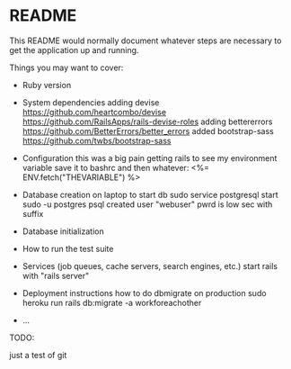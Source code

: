 # README

This README would normally document whatever steps are necessary to get the
application up and running.

Things you may want to cover:

* Ruby version

* System dependencies
adding devise  https://github.com/heartcombo/devise
https://github.com/RailsApps/rails-devise-roles
adding bettererrors https://github.com/BetterErrors/better_errors
added bootstrap-sass  https://github.com/twbs/bootstrap-sass

* Configuration
this was a big pain getting rails to see my environment variable
save it to bashrc and then 
whatever: <%= ENV.fetch("THEVARIABLE") %> 

* Database creation
on laptop to start db
sudo service postgresql start
sudo -u postgres psql
created user "webuser" pwrd is low sec with suffix


* Database initialization

* How to run the test suite

* Services (job queues, cache servers, search engines, etc.)
start rails with "rails server"

* Deployment instructions
how to do dbmigrate on production
sudo heroku run rails db:migrate -a workforeachother

* ...


TODO: 

just a test of git
